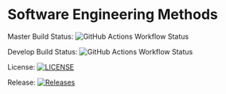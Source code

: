 # Software Engineering Methods

Master Build Status: ![GitHub Actions Workflow Status](https://img.shields.io/github/actions/workflow/status/AntonJar-ENU/sem/main.yml?branch=master&style=flat-square)

Develop Build Status: ![GitHub Actions Workflow Status](https://img.shields.io/github/actions/workflow/status/AntonJar-ENU/sem/main.yml?branch=develop&style=flat-square)
     
License: [![LICENSE](https://img.shields.io/github/license/AntonJar-ENU/sem.svg?style=flat-square)](https://github.com/AntonJar-ENU/sem/blob/master/LICENSE)

Release: [![Releases](https://img.shields.io/github/release/AntonJar-ENU/sem/all.svg?style=flat-square)](https://github.com/AntonJar-ENU/sem/releases)